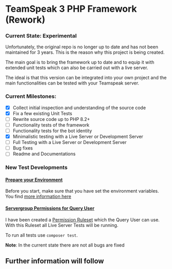 # TeamSpeak 3 PHP Framework (Rework)

### Current State: Experimental

Unfortunately, the original repo is no longer up to date and has not been maintained for 3 years. This is the reason why this project is being created.

The main goal is to bring the framework up to date and to equip it with extended unit tests which can also be carried out with a live server.

The ideal is that this version can be integrated into your own project and the main functionalities can be tested with your Teamspeak server.

### Current Milestones:
- [x] Collect initial inspection and understanding of the source code
- [x] Fix a few existing Unit Tests
- [ ] Rewrite source code up to PHP 8.2+
- [ ] Functionality tests of the framework
- [ ] Functionality tests for the bot identity
- [x] Minimalistic testing with a Live Server or Development Server
- [ ] Full Testing with a Live Server or Development Server
- [ ] Bug fixes
- [ ] Readme and Documentations

### New Test Developments
#### <u>Prepare your Environment</u>
Before you start, make sure that you have set the environment variables. You find [more information here](doc/testing-live-server.md)

#### <u>Servergroup Permissions for Query User</u>
I have been created a [Permission Ruleset](doc/query_user_servergroup_export.csv) which the Query User can use. With this Ruleset all Live Server Tests will be running.

To run all tests use `composer test`. 

**Note**: In the current state there are not all bugs are fixed

## Further information will follow
